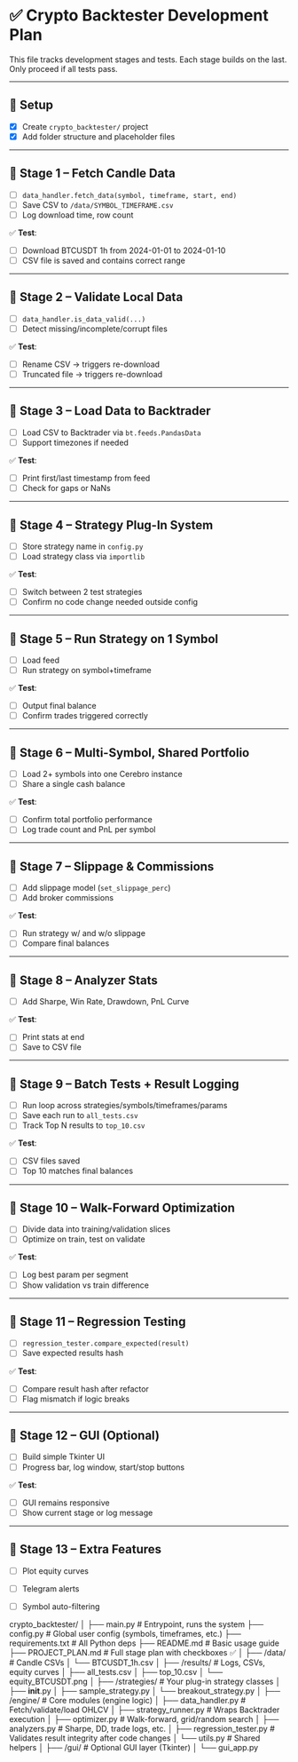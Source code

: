 # ✅ Crypto Backtester Development Plan

This file tracks development stages and tests. Each stage builds on the last. Only proceed if all tests pass.

---

## 🔧 Setup

- [x] Create `crypto_backtester/` project
- [x] Add folder structure and placeholder files

---

## 🧩 Stage 1 – Fetch Candle Data

- [ ] `data_handler.fetch_data(symbol, timeframe, start, end)`
- [ ] Save CSV to `/data/SYMBOL_TIMEFRAME.csv`
- [ ] Log download time, row count

✅ **Test**:
- [ ] Download BTCUSDT 1h from 2024-01-01 to 2024-01-10
- [ ] CSV file is saved and contains correct range

---

## 🧩 Stage 2 – Validate Local Data

- [ ] `data_handler.is_data_valid(...)`
- [ ] Detect missing/incomplete/corrupt files

✅ **Test**:
- [ ] Rename CSV → triggers re-download
- [ ] Truncated file → triggers re-download

---

## 🧩 Stage 3 – Load Data to Backtrader

- [ ] Load CSV to Backtrader via `bt.feeds.PandasData`
- [ ] Support timezones if needed

✅ **Test**:
- [ ] Print first/last timestamp from feed
- [ ] Check for gaps or NaNs

---

## 🧩 Stage 4 – Strategy Plug-In System

- [ ] Store strategy name in `config.py`
- [ ] Load strategy class via `importlib`

✅ **Test**:
- [ ] Switch between 2 test strategies
- [ ] Confirm no code change needed outside config

---

## 🧩 Stage 5 – Run Strategy on 1 Symbol

- [ ] Load feed
- [ ] Run strategy on symbol+timeframe

✅ **Test**:
- [ ] Output final balance
- [ ] Confirm trades triggered correctly

---

## 🧩 Stage 6 – Multi-Symbol, Shared Portfolio

- [ ] Load 2+ symbols into one Cerebro instance
- [ ] Share a single cash balance

✅ **Test**:
- [ ] Confirm total portfolio performance
- [ ] Log trade count and PnL per symbol

---

## 🧩 Stage 7 – Slippage & Commissions

- [ ] Add slippage model (`set_slippage_perc`)
- [ ] Add broker commissions

✅ **Test**:
- [ ] Run strategy w/ and w/o slippage
- [ ] Compare final balances

---

## 🧩 Stage 8 – Analyzer Stats

- [ ] Add Sharpe, Win Rate, Drawdown, PnL Curve

✅ **Test**:
- [ ] Print stats at end
- [ ] Save to CSV file

---

## 🧩 Stage 9 – Batch Tests + Result Logging

- [ ] Run loop across strategies/symbols/timeframes/params
- [ ] Save each run to `all_tests.csv`
- [ ] Track Top N results to `top_10.csv`

✅ **Test**:
- [ ] CSV files saved
- [ ] Top 10 matches final balances

---

## 🧩 Stage 10 – Walk-Forward Optimization

- [ ] Divide data into training/validation slices
- [ ] Optimize on train, test on validate

✅ **Test**:
- [ ] Log best param per segment
- [ ] Show validation vs train difference

---

## 🧩 Stage 11 – Regression Testing

- [ ] `regression_tester.compare_expected(result)`
- [ ] Save expected results hash

✅ **Test**:
- [ ] Compare result hash after refactor
- [ ] Flag mismatch if logic breaks

---

## 🧩 Stage 12 – GUI (Optional)

- [ ] Build simple Tkinter UI
- [ ] Progress bar, log window, start/stop buttons

✅ **Test**:
- [ ] GUI remains responsive
- [ ] Show current stage or log message

---

## 🧩 Stage 13 – Extra Features

- [ ] Plot equity curves
- [ ] Telegram alerts
- [ ] Symbol auto-filtering


crypto_backtester/
│
├── main.py                    # Entrypoint, runs the system
├── config.py                  # Global user config (symbols, timeframes, etc.)
├── requirements.txt           # All Python deps
├── README.md                  # Basic usage guide
├── PROJECT_PLAN.md            # Full stage plan with checkboxes ✅
│
├── /data/                     # Candle CSVs
│   └── BTCUSDT_1h.csv
│
├── /results/                  # Logs, CSVs, equity curves
│   ├── all_tests.csv
│   ├── top_10.csv
│   └── equity_BTCUSDT.png
│
├── /strategies/              # Your plug-in strategy classes
│   ├── __init__.py
│   ├── sample_strategy.py
│   └── breakout_strategy.py
│
├── /engine/                   # Core modules (engine logic)
│   ├── data_handler.py        # Fetch/validate/load OHLCV
│   ├── strategy_runner.py     # Wraps Backtrader execution
│   ├── optimizer.py           # Walk-forward, grid/random search
│   ├── analyzers.py           # Sharpe, DD, trade logs, etc.
│   ├── regression_tester.py   # Validates result integrity after code changes
│   └── utils.py               # Shared helpers
│
├── /gui/                      # Optional GUI layer (Tkinter)
│   └── gui_app.py
